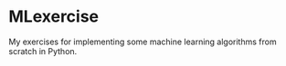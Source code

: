 # MLexercise

My exercises for implementing some machine learning algorithms from scratch in Python. 